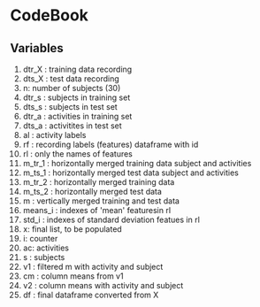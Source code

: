# CodeBook

## Variables
1. dtr_X : training data recording
2. dts_X : test data recording
3. n: number of subjects (30)
4. dtr_s : subjects in training set
5. dts_s : subjects in test set
6. dtr_a : activities in training set
7. dts_a : activitites in test set
8. al : activity labels
9. rf : recording labels (features) dataframe with id
10. rl : only the names of features
11. m_tr_1 : horizontally merged training data subject and activities
12. m_ts_1 : horizontally merged test data subject and activities
13. m_tr_2 : horizontally merged training data
14. m_ts_2 : horizontally merged test data
15. m : vertically merged training and test data
16. means_i : indexes of 'mean' featuresin rl
17. std_i : indexes of standard deviation featues in rl
18. x: final list, to be populated
19. i: counter
20. ac: activities
21. s : subjects
22. v1 : filtered m with activity and subject
23. cm : column means from v1
24. v2 : column means with activity and subject
25. df : final dataframe converted from X
